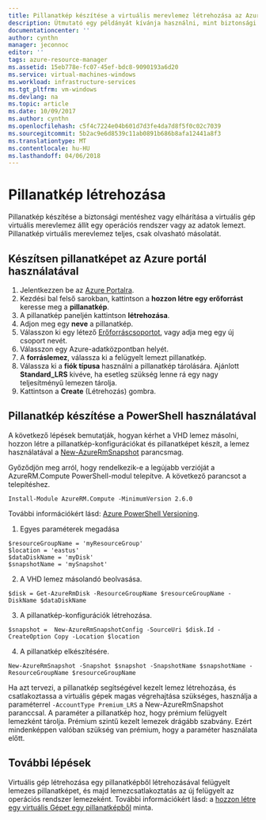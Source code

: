 ```yaml
---
title: Pillanatkép készítése a virtuális merevlemez létrehozása az Azure-ban |} Microsoft Docs
description: Útmutató egy példányát kívánja használni, mint biztonsági másolatot, vagy a problémák elhárítása az Azure virtuális gép létrehozásához.
documentationcenter: ''
author: cynthn
manager: jeconnoc
editor: ''
tags: azure-resource-manager
ms.assetid: 15eb778e-fc07-45ef-bdc8-9090193a6d20
ms.service: virtual-machines-windows
ms.workload: infrastructure-services
ms.tgt_pltfrm: vm-windows
ms.devlang: na
ms.topic: article
ms.date: 10/09/2017
ms.author: cynthn
ms.openlocfilehash: c5f4c7224e04b601d7d3fe4da7d8f5f0c02c7039
ms.sourcegitcommit: 5b2ac9e6d8539c11ab0891b686b8afa12441a8f3
ms.translationtype: MT
ms.contentlocale: hu-HU
ms.lasthandoff: 04/06/2018
---
```

# <a name="create-a-snapshot"></a>Pillanatkép létrehozása

Pillanatkép készítése a biztonsági mentéshez vagy elhárítása a virtuális gép virtuális merevlemez állít egy operációs rendszer vagy az adatok lemezt. Pillanatkép virtuális merevlemez teljes, csak olvasható másolatát. 

## <a name="use-azure-portal-to-take-a-snapshot"></a>Készítsen pillanatképet az Azure portál használatával 

1. Jelentkezzen be az [Azure Portalra](https://portal.azure.com).
2. Kezdési bal felső sarokban, kattintson a **hozzon létre egy erőforrást** keresse meg a **pillanatkép**.
3. A pillanatkép paneljén kattintson **létrehozása**.
4. Adjon meg egy **neve** a pillanatkép.
5. Válasszon ki egy létező [Erőforráscsoportot](../../azure-resource-manager/resource-group-overview.md#resource-groups), vagy adja meg egy új csoport nevét. 
6. Válasszon egy Azure-adatközpontban helyét.  
7. A **forráslemez**, válassza ki a felügyelt lemezt pillanatkép.
8. Válassza ki a **fiók típusa** használni a pillanatkép tárolására. Ajánlott **Standard_LRS** kivéve, ha esetleg szükség lenne rá egy nagy teljesítményű lemezen tárolja.
9. Kattintson a **Create** (Létrehozás) gombra.

## <a name="use-powershell-to-take-a-snapshot"></a>Pillanatkép készítése a PowerShell használatával
A következő lépések bemutatják, hogyan kérhet a VHD lemez másolni, hozzon létre a pillanatkép-konfigurációkat és pillanatképet készít, a lemez használatával a [New-AzureRmSnapshot](/powershell/module/azurerm.compute/new-azurermsnapshot) parancsmag. 

Győződjön meg arról, hogy rendelkezik-e a legújabb verzióját a AzureRM.Compute PowerShell-modul telepítve. A következő parancsot a telepítéshez.

```
Install-Module AzureRM.Compute -MinimumVersion 2.6.0
```
További információkért lásd: [Azure PowerShell Versioning](/powershell/azure/overview).


1. Egyes paraméterek megadása 

 ```azurepowershell-interactive
$resourceGroupName = 'myResourceGroup' 
$location = 'eastus' 
$dataDiskName = 'myDisk' 
$snapshotName = 'mySnapshot'  
```

2. A VHD lemez másolandó beolvasása.

 ```azurepowershell-interactive
$disk = Get-AzureRmDisk -ResourceGroupName $resourceGroupName -DiskName $dataDiskName 
```
3. A pillanatkép-konfigurációk létrehozása. 

 ```azurepowershell-interactive
$snapshot =  New-AzureRmSnapshotConfig -SourceUri $disk.Id -CreateOption Copy -Location $location 
```
4. A pillanatkép elkészítésére.

 ```azurepowershell-interactive
New-AzureRmSnapshot -Snapshot $snapshot -SnapshotName $snapshotName -ResourceGroupName $resourceGroupName 
```
Ha azt tervezi, a pillanatkép segítségével kezelt lemez létrehozása, és csatlakoztassa a virtuális gépek magas végrehajtása szükséges, használja a paraméterrel `-AccountType Premium_LRS` a New-AzureRmSnapshot paranccsal. A paraméter a pillanatkép hoz, hogy prémium felügyelt lemezként tárolja. Prémium szintű kezelt lemezek drágább szabvány. Ezért mindenképpen valóban szükség van prémium, hogy a paraméter használata előtt.

## <a name="next-steps"></a>További lépések

Virtuális gép létrehozása egy pillanatképből létrehozásával felügyelt lemezes pillanatképet, és majd lemezcsatlakoztatás az új felügyelt az operációs rendszer lemezeként. További információkért lásd: a [hozzon létre egy virtuális Gépet egy pillanatképből](./../scripts/virtual-machines-windows-powershell-sample-create-vm-from-snapshot.md?toc=%2fpowershell%2fmodule%2ftoc.json) minta.
